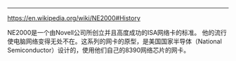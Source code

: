 
---

https://en.wikipedia.org/wiki/NE2000#History

NE2000是一个由Novell公司所创立并且高度成功的ISA网络卡的标准。
他的流行使电脑网络变得无处不在。这系列的网卡的原型，是美国国家半导体（National Semiconductor）设计的，使用他们自己的8390网络芯片的网卡。

